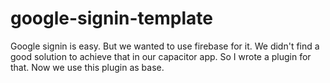 # google-signin-template

Google signin is easy. But we wanted to use firebase for it.
We didn't find a good solution to achieve that in our capacitor app.
So I wrote a plugin for that. Now we use this plugin as base.
